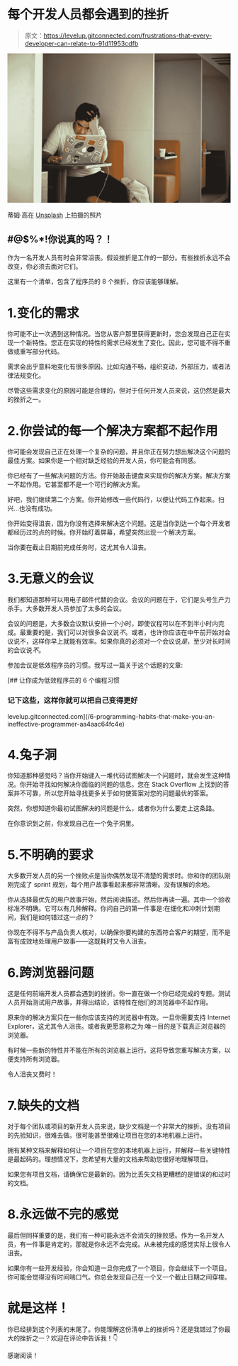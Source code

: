 # 每个开发人员都会遇到的挫折

> 原文：<https://levelup.gitconnected.com/frustrations-that-every-developer-can-relate-to-91d11953cdfb>

![](img/1760a288789ddd3306edd4723afd4844.png)

蒂姆·高在 [Unsplash](https://unsplash.com?utm_source=medium&utm_medium=referral) 上拍摄的照片

## #@$%*!你说真的吗？！

作为一名开发人员有时会非常沮丧。假设挫折是工作的一部分。有些挫折永远不会改变，你必须去面对它们。

这里有一个清单，包含了程序员的 8 个挫折，你应该能够理解。

# 1.变化的需求

你可能不止一次遇到这种情况。当您从客户那里获得更新时，您会发现自己正在实现一个新特性。您正在实现的特性的需求已经发生了变化。因此，您可能不得不重做或重写部分代码。

需求会出乎意料地变化有很多原因。比如沟通不畅，组织变动，外部压力，或者法律法规变化。

尽管这些需求变化的原因可能是合理的，但对于任何开发人员来说，这仍然是最大的挫折之一。

# 2.你尝试的每一个解决方案都不起作用

你可能会发现自己正在处理一个复杂的问题，并且你正在努力想出解决这个问题的最佳方案。如果你是一个相对缺乏经验的开发人员，你可能会有同感。

你已经有了一些解决问题的方法。你开始敲击键盘来实现你的解决方案。解决方案一不起作用。它甚至都不是一个可行的解决方案。

好吧，我们继续第二个方案。你开始修改一些代码行，以便让代码工作起来。扫兴…也没有成功。

你开始变得沮丧，因为你没有选择来解决这个问题。这是当你到达一个每个开发者都经历过的点的时候。你开始盯着屏幕，希望突然出现一个解决方案。

当你要在截止日期前完成任务时，这尤其令人沮丧。

# 3.无意义的会议

我们都知道那种可以用电子邮件代替的会议。会议的问题在于，它们是头号生产力杀手。大多数开发人员参加了太多的会议。

会议的问题是，大多数会议默认安排一个小时，即使议程可以在不到半小时内完成。最重要的是，我们可以对很多会议说*不*。或者，也许你应该在中午前开始对会议说不，这样你早上就能有效率。如果你真的必须对一个会议说*是*，至少对长时间的会议说*不*。

参加会议是低效程序员的习惯。我写过一篇关于这个话题的文章:

[](/6-programming-habits-that-make-you-an-ineffective-programmer-aa4aac64fc4e) [## 让你成为低效程序员的 6 个编程习惯

### 记下这些，这样你就可以把自己变得更好

levelup.gitconnected.com](/6-programming-habits-that-make-you-an-ineffective-programmer-aa4aac64fc4e) 

# 4.兔子洞

你知道那种感觉吗？当你开始键入一堆代码试图解决一个问题时，就会发生这种情况。你开始寻找如何解决你面临的问题的信息。您在 Stack Overflow 上找到的答案并不可靠，所以您开始寻找更多关于如何使答案对您的问题最优的答案。

突然，你想知道你最初试图解决的问题是什么，或者你为什么要走上这条路。

在你意识到之前，你发现自己在一个兔子洞里。

# 5.不明确的要求

大多数开发人员的另一个挫败点是当你偶然发现不清楚的需求时。你和你的团队刚刚完成了 sprint 规划，每个用户故事看起来都非常清晰。没有误解的余地。

你从选择最优先的用户故事开始，然后阅读描述。然后你再读一遍。其中一个验收标准不明确。它可以有几种解释。你问自己的第一件事是:在细化和冲刺计划期间，我们是如何错过这一点的？

你现在不得不与产品负责人核对，以确保你要构建的东西符合客户的期望，而不是富有成效地处理用户故事——这既耗时又令人沮丧。

# 6.跨浏览器问题

这是任何前端开发人员都会遇到的挫折。你一直在做一个你已经完成的专题。测试人员开始测试用户故事，并得出结论，该特性在他们的浏览器中不起作用。

原来你的解决方案只在一些你应该支持的浏览器中有效。一旦你需要支持 Internet Explorer，这尤其令人沮丧。或者我更愿意称之为:唯一目的是下载真正浏览器的浏览器。

有时候一些新的特性并不能在所有的浏览器上运行。这将导致您重写解决方案，以便支持所有浏览器。

令人沮丧又费时！

# 7.缺失的文档

对于每个团队或项目的新开发人员来说，缺少文档是一个非常大的挫折。没有项目的先验知识，很难去做。很可能甚至很难让项目在您的本地机器上运行。

拥有某种文档来解释如何让一个项目在您的本地机器上运行，并解释一些关键特性是最起码的。理想情况下，您希望有大量的文档来帮助您很好地理解项目。

如果您有项目文档，请确保它是最新的。因为比丢失文档更糟糕的是错误的和过时的文档。

# 8.永远做不完的感觉

最后但同样重要的是，我们有一种可能永远不会消失的挫败感。作为一名开发人员，有一件事是肯定的，那就是你永远不会完成。从未被完成的感觉实际上很令人沮丧。

如果你有一些开发经验，你会知道一旦你完成了一个项目，你会继续下一个项目。你可能会觉得没有时间喘口气。你总会发现自己在一个又一个截止日期之间穿梭。

# 就是这样！

你已经排到这个列表的末尾了。你能理解这份清单上的挫折吗？还是我错过了你最大的挫折之一？欢迎在评论中告诉我！👇

感谢阅读！